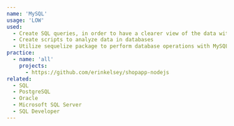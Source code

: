 ```yaml
---
name: 'MySQL'
usage: 'LOW'
used:
  - Create SQL queries, in order to have a clearer view of the data within databases
  - Create scripts to analyze data in databases
  - Utilize sequelize package to perform database operations with MySQL databases
practice:
  - name: 'all'
    projects:
      - https://github.com/erinkelsey/shopapp-nodejs
related:
  - SQL
  - PostgreSQL
  - Oracle
  - Microsoft SQL Server
  - SQL Developer
---
```


